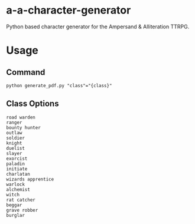 # a-a-character-generator
Python based character generator for the Ampersand &amp; Alliteration TTRPG.
# Usage
## Command
```
python generate_pdf.py "class"="{class}"
```
## Class Options
```
road warden
ranger
bounty hunter
outlaw
soldier
knight
duelist
slayer
exorcist
paladin
initiate
charlatan
wizards apprentice
warlock
alchemist
witch
rat catcher
beggar
grave robber
burglar
```